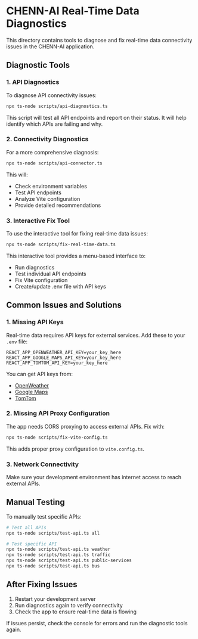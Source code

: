# CHENN-AI Real-Time Data Diagnostics

This directory contains tools to diagnose and fix real-time data connectivity issues in the CHENN-AI application.

## Diagnostic Tools

### 1. API Diagnostics

To diagnose API connectivity issues:

```bash
npx ts-node scripts/api-diagnostics.ts
```

This script will test all API endpoints and report on their status. It will help identify which APIs are failing and why.

### 2. Connectivity Diagnostics

For a more comprehensive diagnosis:

```bash
npx ts-node scripts/api-connector.ts
```

This will:
- Check environment variables
- Test API endpoints
- Analyze Vite configuration
- Provide detailed recommendations

### 3. Interactive Fix Tool

To use the interactive tool for fixing real-time data issues:

```bash
npx ts-node scripts/fix-real-time-data.ts
```

This interactive tool provides a menu-based interface to:
- Run diagnostics
- Test individual API endpoints
- Fix Vite configuration
- Create/update .env file with API keys

## Common Issues and Solutions

### 1. Missing API Keys

Real-time data requires API keys for external services. Add these to your `.env` file:

```
REACT_APP_OPENWEATHER_API_KEY=your_key_here
REACT_APP_GOOGLE_MAPS_API_KEY=your_key_here
REACT_APP_TOMTOM_API_KEY=your_key_here
```

You can get API keys from:
- [OpenWeather](https://openweathermap.org/api)
- [Google Maps](https://developers.google.com/maps/documentation/javascript/get-api-key)
- [TomTom](https://developer.tomtom.com/)

### 2. Missing API Proxy Configuration

The app needs CORS proxying to access external APIs. Fix with:

```bash
npx ts-node scripts/fix-vite-config.ts
```

This adds proper proxy configuration to `vite.config.ts`.

### 3. Network Connectivity

Make sure your development environment has internet access to reach external APIs.

## Manual Testing

To manually test specific APIs:

```bash
# Test all APIs
npx ts-node scripts/test-api.ts all

# Test specific API
npx ts-node scripts/test-api.ts weather
npx ts-node scripts/test-api.ts traffic
npx ts-node scripts/test-api.ts public-services
npx ts-node scripts/test-api.ts bus
```

## After Fixing Issues

1. Restart your development server
2. Run diagnostics again to verify connectivity
3. Check the app to ensure real-time data is flowing

If issues persist, check the console for errors and run the diagnostic tools again.